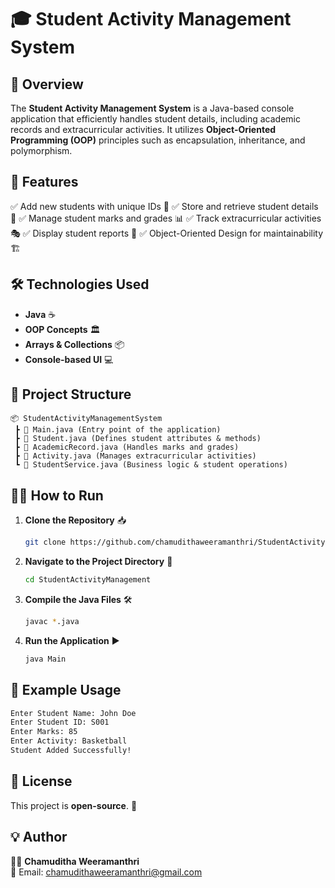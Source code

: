# 🎓 Student Activity Management System

## 📌 Overview
The **Student Activity Management System** is a Java-based console application that efficiently handles student details, including academic records and extracurricular activities. It utilizes **Object-Oriented Programming (OOP)** principles such as encapsulation, inheritance, and polymorphism.

## 🚀 Features
✅ Add new students with unique IDs 📜
✅ Store and retrieve student details 📝
✅ Manage student marks and grades 📊
✅ Track extracurricular activities 🎭
✅ Display student reports 📑
✅ Object-Oriented Design for maintainability 🏗️

## 🛠️ Technologies Used
- **Java** ☕
- **OOP Concepts** 🏛️
- **Arrays & Collections** 📦
- **Console-based UI** 💻

## 📂 Project Structure
```
📦 StudentActivityManagementSystem
 ┣ 📜 Main.java (Entry point of the application)
 ┣ 📜 Student.java (Defines student attributes & methods)
 ┣ 📜 AcademicRecord.java (Handles marks and grades)
 ┣ 📜 Activity.java (Manages extracurricular activities)
 ┗ 📜 StudentService.java (Business logic & student operations)
```

## 🏃‍♂️ How to Run
1. **Clone the Repository** 📥
   ```sh
   git clone https://github.com/chamudithaweeramanthri/StudentActivityManagement.git
   ```
2. **Navigate to the Project Directory** 📂
   ```sh
   cd StudentActivityManagement
   ```
3. **Compile the Java Files** 🛠️
   ```sh
   javac *.java
   ```
4. **Run the Application** ▶️
   ```sh
   java Main
   ```

## 📌 Example Usage
```sh
Enter Student Name: John Doe
Enter Student ID: S001
Enter Marks: 85
Enter Activity: Basketball
Student Added Successfully!
```

## 📜 License
This project is **open-source**. 📃

## 💡 Author
👨‍💻 **Chamuditha Weeramanthri**  
📧 Email: chamudithaweeramanthri@gmail.com  

